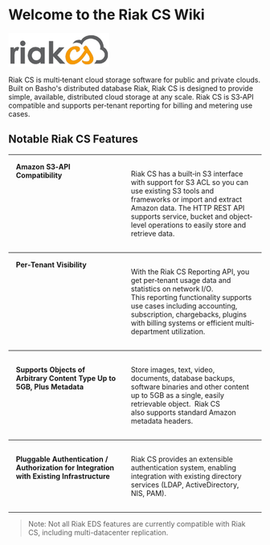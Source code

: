 # Welcome to the Riak CS Wiki

![Riak CS Logo](images/riak-cs-logo.png)


Riak CS is multi‐tenant cloud storage software for public and private clouds. Built on Basho's distributed database Riak, Riak CS is designed to provide simple, available, distributed cloud storage at any scale. Riak CS is S3‐API compatible and supports per‐tenant reporting for billing and metering use cases.

<!--<div id ="new_nav">
	<ul id="top_list">
		<li><a href="Installation.html">Download and Install</a></li>
		<li><a href="The-Riak-Fast-Track.html">Riak Fast Track</a></li>
		<li><a href="Community.html">Community</a></li>
		<li><a href="Client-Libraries.html">Client Libraries</a></li>
	</ul>
</div>-->

Notable Riak CS Features
------------------------

<table style="width: 100%; border-spacing: 0px;">
<tbody>
<tr align="left" valign="top">
<td style="padding: 15px; margin: 15px; border-width: 1px 0 1px 0; border-style: solid;"><strong>Amazon S3‐API Compatibility</strong></td>
<td style="padding: 15px; margin: 15px; border-width: 1px 0 1px 0; border-style: solid;">
<p>Riak CS has a built‐in S3 interface with support for S3&nbsp;ACL so you can use existing S3 tools and frameworks&nbsp;or import and extract Amazon data. The HTTP REST&nbsp;API supports service, bucket and object‐level&nbsp;operations to easily store and retrieve data.&nbsp;</p>
</td>
</tr>
<tr align="left" valign="top">
<td style="padding: 15px; margin: 15px; border-width: 0 0 1px 0; border-style: solid;"><strong>Per‐Tenant Visibility</strong></td>
<td style="padding: 15px; margin: 15px; border-width: 0 0 1px 0; border-style: solid;">
<p>With the Riak CS Reporting API, you get per‐tenant&nbsp;usage data and statistics on network I/O. This&nbsp;reporting functionality supports use cases including&nbsp;accounting, subscription, chargebacks, plugins with&nbsp;billing systems or efficient multi‐department&nbsp;utilization.</p>
</td>
</tr>
<tr align="left" valign="top">
<td style="padding: 15px; margin: 15px; border-width: 0 0 1px 0; border-style: solid;">
<p><strong>Supports Objects of Arbitrary&nbsp;Content Type Up to 5GB, Plus&nbsp;Metadata</strong></p>
</td>
<td style="padding: 15px; margin: 15px; border-width: 0 0 1px 0; border-style: solid;">
<p>Store images, text, video, documents, database&nbsp;backups, software binaries and other content up to&nbsp;5GB as a single, easily retrievable object.&nbsp;&nbsp;Riak CS also&nbsp;supports standard Amazon metadata headers.</p>
</td>
</tr>
<tr align="left" valign="top">
<td style="padding: 15px; margin: 15px; border-width: 0 0 1px 0; border-style: solid;">
<p><strong>Pluggable&nbsp;Authentication / Authorization for&nbsp;Integration with Existing&nbsp;Infrastructure</strong></p>
</td>
<td style="padding: 15px; margin: 15px; border-width: 0 0 1px 0; border-style: solid;">
<p>Riak CS provides an extensible authentication system,&nbsp;enabling integration with existing directory services&nbsp;(LDAP, ActiveDirectory, NIS, PAM).</p>
</td>
</tr>
</tbody>
</table>
<blockquote>
<p>Note: Not all Riak EDS features are currently compatible with Riak CS,&nbsp;including multi-datacenter replication.</p>
</blockquote>